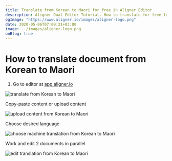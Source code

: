 ```yaml
---
title: Translate from Korean to Maori for free in Aligner Editor
description: Aligner Dual Editor Tutorial. How to translate for free from Korean to Maori. Aligner is multilingual document management platform. 
ogImage: "https://www.aligner.io/images/aligner-logo.png"
date: 2020-05-06T07:09:21+03:00
image: ../images/aligner-logo.png
onBlog: true
---
```


# How to translate document from Korean to Maori

1. Go to editor at [app.aligner.io](https://app.aligner.io "Aligner App web page")

![translate from Korean to Maori](../aligner-blank-editor.png "translate from Korean to Maori")

Copy-paste content or upload content

![upload content from Korean to Maori](../aligner-uploaded-document.png "upload content from Korean to Maori")

Choose desired language

![choose machine translation from Korean to Maori](../aligner-language-dropdown.png "choose machine translation from Korean to Maori")

Work and edit 2 documents in parallel

![edit translation from Korean to Maori](../aligner-double-sitded-editor.png "edit translation from Korean to Maori")

